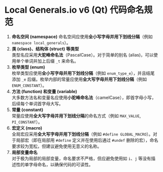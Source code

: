 # **Local Generals.io v6 (Qt) 代码命名规范**

1. **命名空间 (namespace)**
   命名空间应使用**全小写字母并用下划线分隔**（例如 `namespace local_generals`）。
2. **类 (class)、结构体 (struct) 等类型**  
   类型名应采用**大驼峰命名法**（PascalCase）。对于简单的别名 (alias)，可以使用单个单词并加上后缀 `_t` 来命名。
3. **枚举类型 (enum)**  
   枚举类型应使用**全小写字母并用下划线分隔**（例如 `enum_type_e`），并且结尾添加 `_e` 后缀。枚举内部的常量应使用**全大写字母并用下划线分隔**（例如 `ENUM_CONSTANT`）。
4. **方法 (function) 和变量 (variable)**  
   大多数方法名和变量名应使用**小驼峰命名法**（camelCase），即首字母小写，后续每个单词首字母大写。
5. **常量 (constant)**  
   常量应使用**全大写字母并用下划线分隔**的命名方式（例如 `MAX_VALUE`, `PI_CONSTANT`）。
6. **宏定义 (macro)**  
   全局宏应采用**全大写字母并用下划线分隔**（例如 `#define GLOBAL_MACRO`）。对于局部宏（即在局部用 `#define` 定义并在使用后通过 `#undef` 删除的宏），命名要求较为宽松，但建议避免使用无意义的名称。
7. **局部变量命名**  
   对于极为局部的局部变量，命名要求不严格，但应避免使用如 `i`、`j` 等没有描述性的单字母命名，以确保代码的可读性。
